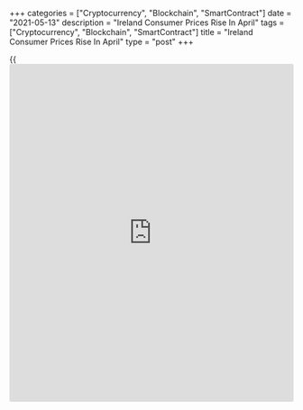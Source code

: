 +++
categories = ["Cryptocurrency", "Blockchain", "SmartContract"]
date = "2021-05-13"
description = "Ireland Consumer Prices Rise In April"
tags = ["Cryptocurrency", "Blockchain", "SmartContract"]
title = "Ireland Consumer Prices Rise In April"
type = "post"
+++

{{<iframe id="large-banner" src="https://www.bounty.group/#slide=1.0" width="100%" height="600" scrolling="no" style="border: 0px solid rgb(216, 221, 230); border-radius: 3px;">}}

Ireland's consumer prices rose in April, data from the Central
Statistics Office showed on Thursday.

The consumer price index increased 1.1 percent year-on-year in April,
after remaining unchanged in March.

Prices for housing, water, electricity, gas and other fuels grew 3.6
percent yearly in April and those of alcoholic beverages and tobacco
increased 2.2 percent.

Prices for [health][1] and restaurants and hotels gained by 3.0 percent
and 2.9 percent, respectively.

On a month-on-month basis, consumer prices rose 0.7 percent in April,
after a 0.8 percent increase in the prior month.

The EU measure of inflation, the harmonized index of consumer prices, or
HICP, rose 1.1 percent annually in April, following a 0.1 percent
increase in the preceding month.

On a monthly basis, the HICP increased 0.6 percent in April, after a 0.9
percent rise in the previous month.

For comments and feedback [contact](https://www.playgroundfx.com/contact/): editorial@rtt[news](https://www.letsplayfx.com/blog/forex-news-website/).com

[Economic News][2]

 **What parts of the world are seeing the best (and worst) economic
performances lately? Click[here][3] to check out our [Econ Scorecard][3]
and find out! See up-to-the-moment [ranking](https://www.playgroundfx.com/blog/crypto-exchange-ranking/)s for the best and worst
performers in [GDP][3], [unemployment rate][4], [inflation][5] and much
more.**

   1. www.rtt[news](https://www.letsplayfx.com/blog/forex-news-website/).com/Content/Health.aspx
   2. www.rtt[news](https://www.letsplayfx.com/blog/forex-news-website/).com/Content/EconomicNews.aspx
   3. www.rtt[news](https://www.letsplayfx.com/blog/forex-news-website/).com/economic-scorecard/world-rank/GDP/highest-performance.aspx
   4. www.rtt[news](https://www.letsplayfx.com/blog/forex-news-website/).com/economic-scorecard/world-rank/unemployment-rate/lowest-performance.aspx
   5. www.rtt[news](https://www.letsplayfx.com/blog/forex-news-website/).com/economic-scorecard/world-rank/CPI/highest-performance.aspx